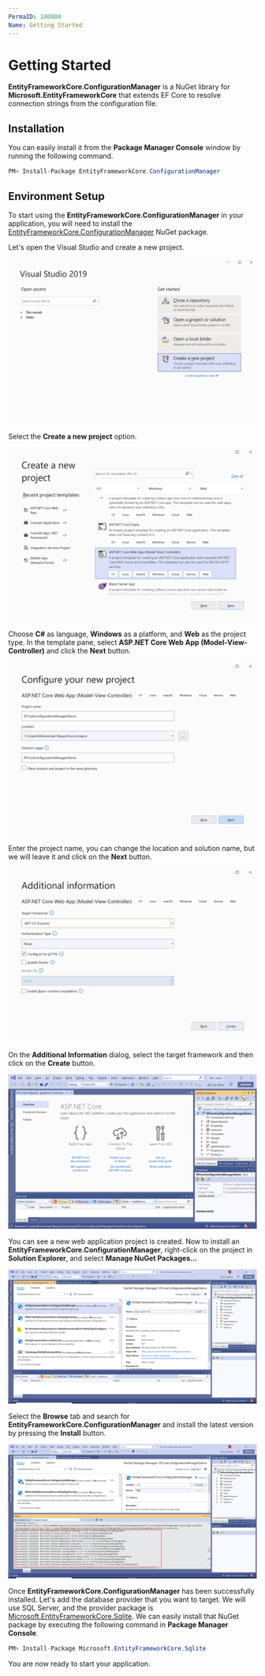 ```yaml
---
PermaID: 100000
Name: Getting Started
---
```


# Getting Started

**EntityFrameworkCore.ConfigurationManager** is a NuGet library for **Microsoft.EntityFrameworkCore** that extends EF Core to resolve connection strings from the configuration file.

## Installation

You can easily install it from the **Package Manager Console** window by running the following command.

```csharp
PM> Install-Package EntityFrameworkCore.ConfigurationManager
```

## Environment Setup

To start using the **EntityFrameworkCore.ConfigurationManager** in your application, you will need to install the [EntityFrameworkCore.ConfigurationManager](https://www.nuget.org/packages/EntityFrameworkCore.ConfigurationManager) NuGet package.

Let's open the Visual Studio and create a new project.

<img src="images/setup-1.png" alt="Create a new project">

Select the **Create a new project** option.

<img src="images/setup-2.png" alt="Select Console Application template">

Choose **C#** as language, **Windows** as a platform, and **Web** as the project type. In the template pane, select **ASP.NET Core Web App (Model-View-Controller)** and click the **Next** button.

<img src="images/setup-3.png" alt="Configure your new project">

Enter the project name, you can change the location and solution name, but we will leave it and click on the **Next** button.  

<img src="images/setup-4.png" alt="Additional Information">

On the **Additional Information** dialog, select the target framework and then click on the **Create** button.  

<img src="images/setup-5.png" alt="Console Application created">

You can see a new web application project is created. Now to install an **EntityFrameworkCore.ConfigurationManager**, right-click on the project in **Solution Explorer**, and select **Manage NuGet Packages...**

<img src="images/setup-6.png" alt="Install EntityFrameworkCore.ConfigurationManager">

Select the **Browse** tab and search for **EntityFrameworkCore.ConfigurationManager** and install the latest version by pressing the **Install** button. 

<img src="images/setup-7.png" alt="EntityFrameworkCore.ConfigurationManager installed successfully">

Once **EntityFrameworkCore.ConfigurationManager** has been successfully installed. Let's add the database provider that you want to target. We will use SQL Server, and the provider package is [Microsoft.EntityFrameworkCore.Sqlite](https://www.nuget.org/packages/Microsoft.EntityFrameworkCore.Sqlite). We can easily install that NuGet package by executing the following command in **Package Manager Console**. 

```csharp
PM> Install-Package Microsoft.EntityFrameworkCore.Sqlite
```

You are now ready to start your application.
